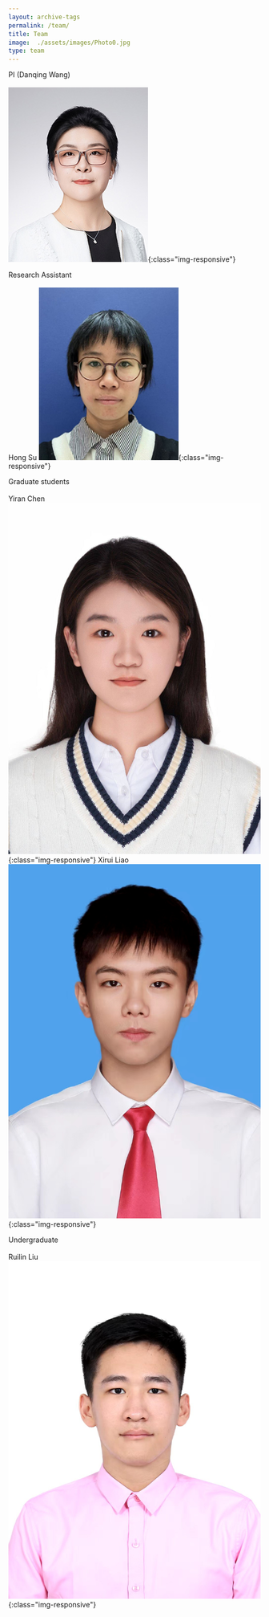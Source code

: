 ```yaml
---
layout: archive-tags
permalink: /team/
title: Team
image:  ./assets/images/Photo0.jpg
type: team
---
```


PI (Danqing Wang)
<br /> <br />
![Photo](/assets/images/Photo0_new2.jpg){:class="img-responsive"}

Research Assistant
<br /> <br />
Hong Su
![Photo](/assets/images/Photo1_new.jpg){:class="img-responsive"}

Graduate students
<br /> <br />
Yiran Chen
![Photo](/assets/images/Photo2.jpg){:class="img-responsive"}
Xirui Liao
![Photo](/assets/images/Photo3.jpg){:class="img-responsive"}

Undergraduate
<br /> <br />
Ruilin Liu
![Photo](/assets/images/Photo4.jpg){:class="img-responsive"}


